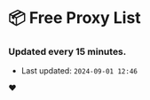 # :package: Free Proxy List
### Updated every 15 minutes.

- Last updated: `2024-09-01 12:46`

:heart:
